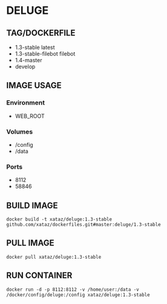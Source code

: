 # DELUGE

## TAG/DOCKERFILE
* 1.3-stable latest
* 1.3-stable-filebot filebot 
* 1.4-master
* develop

## IMAGE USAGE
### Environment
* WEB_ROOT

### Volumes
* /config
* /data

### Ports
* 8112
* 58846

## BUILD IMAGE
```
docker build -t xataz/deluge:1.3-stable github.com/xataz/dockerfiles.git#master:deluge/1.3-stable
```

## PULL IMAGE
```
docker pull xataz/deluge:1.3-stable
```

## RUN CONTAINER 
```
docker run -d -p 8112:8112 -v /home/user:/data -v /docker/config/deluge:/config xataz/deluge:1.3-stable
```
